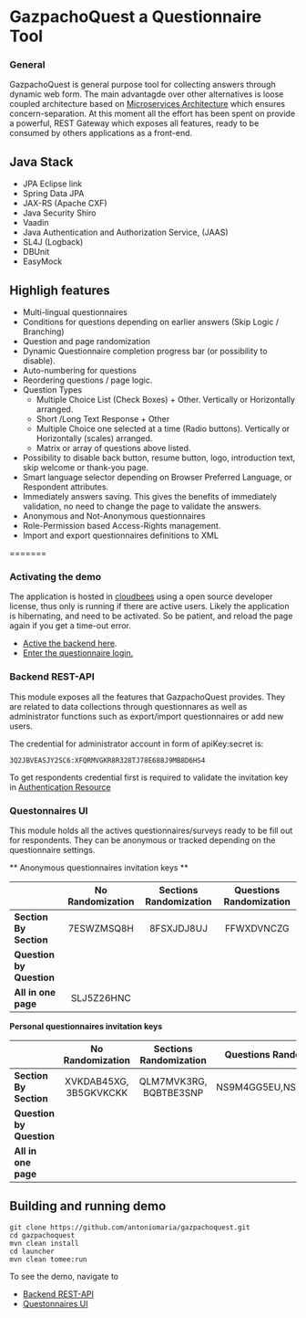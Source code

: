 # GazpachoQuest a Questionnaire Tool

### General

GazpachoQuest is general purpose tool for collecting answers through dynamic web form. The main advantagde over other alternatives is loose coupled architecture based on
[Microservices Architecture](http://www.infoq.com/articles/microservices-intro) which ensures concern-separation.
At this moment all the effort has been spent on provide a powerful, REST Gateway which exposes all features, ready to be consumed by others applications as a front-end. 

## Java Stack

* JPA Eclipse link
* Spring Data JPA
* JAX-RS (Apache CXF)
* Java Security Shiro
* Vaadin
* Java Authentication and Authorization Service, (JAAS)  
* SL4J (Logback)
* DBUnit
* EasyMock

## Highligh features

* Multi-lingual questionnaires 
* Conditions for questions depending on earlier answers (Skip Logic / Branching)
* Question and page randomization
* Dynamic Questionnaire completion progress bar (or possibility to disable).
* Auto-numbering for questions
* Reordering questions / page logic.
* Question Types
  * Multiple Choice List (Check Boxes) + Other. Vertically or Horizontally arranged.
  * Short /Long Text  Response + Other
  * Multiple Choice one selected at a time (Radio buttons). Vertically or Horizontally (scales) arranged.
  * Matrix or array of questions above listed.
* Possibility to disable back button, resume button, logo, introduction text, skip welcome or thank-you page.
* Smart language selector depending on Browser Preferred Language, or Respondent attributes.
* Immediately answers saving. This gives the benefits of immediately validation, no need to change the page to validate the answers.
* Anonymous and Not-Anonymous questionnaires
* Role-Permission based Access-Rights management. 
* Import and export questionnaires definitions to XML


=======
### Activating the demo
The application is hosted in [cloudbees](http://www.cloudbees.com/) using a open source developer license, thus only is running if there are active users. Likely the application is hibernating, and need to be activated. So be patient, and reload the page again if you get a time-out error. 

* [Active the backend here](http://gazpachoquest.rest.antoniomaria.eu.cloudbees.net/).
* [Enter the questionnaire login.](http://gazpachoquest.questionnaires.ui.antoniomaria.eu.cloudbees.net/)

### Backend REST-API

This module exposes all the features that GazpachoQuest provides. They are related to data collections through questionnares as well as administrator functions such as export/import questionnaires or add new users.

The credential for administrator account in form of apiKey:secret is:

    3Q2JBVEASJY2SC6:XFQRMVGKR8R328TJ78E688J9MB8D6HS4

To get respondents credential first is required to validate the invitation key in [Authentication Resource](http://gazpachoquest.rest.antoniomaria.eu.cloudbees.net/#!/auth/authenticate_get_0) 

### Questonnaires UI

This module holds all the actives questionnaires/surveys ready to be fill out for respondents. They can be anonymous or tracked depending on the questionnaire settings.

** Anonymous questionnaires invitation keys **

|                          |  No Randomization      |  Sections Randomization   |  Questions Randomization  |
|--------------------------|:----------------------:|:-------------------------:|:-------------------------:|
| **Section By Section**   |  7ESWZMSQ8H            |  8FSXJDJ8UJ               |  FFWXDVNCZG               |
| **Question by Question** |                        |                           |                           |
| **All in one page**      | SLJ5Z26HNC             |                           |                           |


**Personal questionnaires invitation keys**

|                          |  No Randomization      |  Sections Randomization   |  Questions Randomization  |
|--------------------------|:----------------------:|:-------------------------:|:-------------------------:|
| **Section By Section**   |  XVKDAB45XG, 3B5GKVKCKK|  QLM7MVK3RG, BQBTBE3SNP   |  NS9M4GG5EU,NS9M4GG5EU    |
| **Question by Question** |                        |                           |                           |
| **All in one page**      |                        |                           |                           |

## Building and running demo

    git clone https://github.com/antoniomaria/gazpachoquest.git
    cd gazpachoquest
    mvn clean install
    cd launcher
    mvn clean tomee:run
        
To see the demo, navigate to

* [Backend REST-API](http://localhost:8080/gazpachoquest-rest-web)
* [Questonnaires UI](http://localhost:8080)